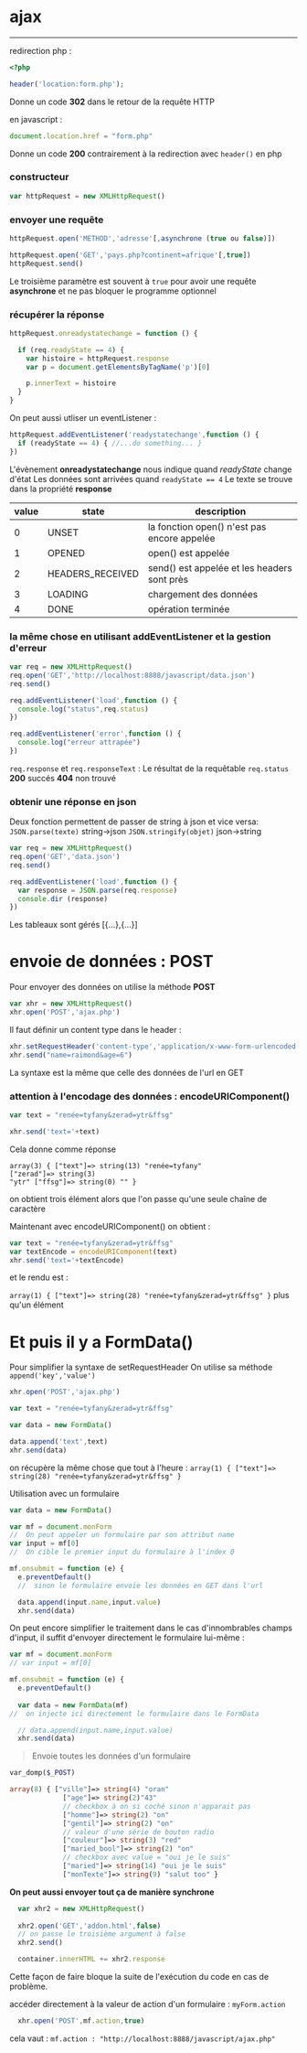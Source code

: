 # ajax
---

redirection php :

```php
<?php  

header('location:form.php');
```

Donne un code **302** dans le retour de la requête HTTP

en javascript :

```javascript
document.location.href = "form.php"
```

Donne un code **200** contrairement à la redirection avec `header()` en php

### constructeur

```javascript
var httpRequest = new XMLHttpRequest()
```

### envoyer une requête

```javascript
httpRequest.open('METHOD','adresse'[,asynchrone (true ou false)])

httpRequest.open('GET','pays.php?continent=afrique'[,true])
httpRequest.send()
```
Le troisième paramètre est souvent à `true` pour avoir une requête **asynchrone** et ne pas bloquer le programme optionnel

### récupérer la réponse

```javascript
httpRequest.onreadystatechange = function () {

  if (req.readyState == 4) {
    var histoire = httpRequest.response
    var p = document.getElementsByTagName('p')[0]

    p.innerText = histoire
  }
}
```
On peut aussi utliser un eventListener :

```javascript
httpRequest.addEventListener('readystatechange',function () {
  if (readyState == 4) { //...do something... }
})
```

L'évènement **onreadystatechange** nous indique quand *readyState* change d'état
Les données sont arrivées quand `readyState == 4`
Le texte se trouve dans la propriété **response**

value|state|description
---|---|---
0|UNSET|la fonction open() n'est pas encore appelée
1|OPENED|open() est appelée
2|HEADERS_RECEIVED|send() est appelée et les headers sont près
3|LOADING|chargement des données
4|DONE|opération terminée

### la même chose en utilisant addEventListener et la gestion d'erreur

```javascript
var req = new XMLHttpRequest()
req.open('GET','http://localhost:8888/javascript/data.json')
req.send()

req.addEventListener('load',function () {
  console.log("status",req.status)
})

req.addEventListener('error',function () {
  console.log("erreur attrapée")
})
```
`req.response` et `req.responseText` : Le résultat de la requêtable
`req.status` **200** succés **404** non trouvé

### obtenir une réponse en json

Deux fonction permettent de passer de string à json et vice versa:
`JSON.parse(texte)` string->json
`JSON.stringify(objet)` json->string

```javascript
var req = new XMLHttpRequest()
req.open('GET','data.json')
req.send()

req.addEventListener('load',function () {
  var response = JSON.parse(req.response)
  console.dir (response)
})
```
Les tableaux sont gérés [{...},{...}]

# envoie de données : POST

Pour envoyer des données on utilise la méthode **POST**

```javascript
var xhr = new XMLHttpRequest()
xhr.open('POST','ajax.php')
```

Il faut définir un content type dans le header :

```javascript
xhr.setRequestHeader('content-type','application/x-www-form-urlencoded')
xhr.send("name=raimond&age=6")
```

La syntaxe est la même que celle des données de l'url en GET

### attention à l'encodage des données : encodeURIComponent()

```javascript
var text = "renée=tyfany&zerad=ytr&ffsg"

xhr.send('text='+text)
```

Cela donne comme réponse 

`array(3) { ["text"]=> string(13) "renée=tyfany"`  
`["zerad"]=> string(3) `  
`"ytr" ["ffsg"]=> string(0) "" } `
 
  on obtient trois élément alors que l'on passe qu'une seule chaîne de caractère


Maintenant avec encodeURIComponent() on obtient :

```javascript
var text = "renée=tyfany&zerad=ytr&ffsg"
var textEncode = encodeURIComponent(text)
xhr.send('text='+textEncode)
```

et le rendu est :

`array(1) { ["text"]=> string(28) "renée=tyfany&zerad=ytr&ffsg" }` plus qu'un élément


# Et puis il y a FormData()

Pour simplifier la syntaxe de setRequestHeader
On utilise sa méthode `append('key','value')`

```javascript
xhr.open('POST','ajax.php')

var text = "renée=tyfany&zerad=ytr&ffsg"

var data = new FormData()

data.append('text',text)
xhr.send(data)
```

on récupère la même chose que tout à l'heure : `array(1) { ["text"]=> string(28) "renée=tyfany&zerad=ytr&ffsg" }`

Utilisation avec un formulaire

```javascript 
var data = new FormData()

var mf = document.monForm
//  On peut appeler un formulaire par son attribut name
var input = mf[0]
//  On cible le premier input du formulaire à l'index 0

mf.onsubmit = function (e) {
  e.preventDefault()
  //  sinon le formulaire envoie les données en GET dans l'url

  data.append(input.name,input.value)
  xhr.send(data)
```

On peut encore simplifier le traitement dans le cas d'innombrables champs d'input, il suffit d'envoyer directement le formulaire lui-même :

```javascript
var mf = document.monForm
// var input = mf[0]

mf.onsubmit = function (e) {
  e.preventDefault()
  
  var data = new FormData(mf)
//  on injecte ici directement le formulaire dans le FormData

  // data.append(input.name,input.value)
  xhr.send(data)
```

> Envoie toutes les données d'un formulaire

```php
var_domp($_POST)

array(8) { ["ville"]=> string(4) "oran" 
			 ["age"]=> string(2)"43"
			 // checkbox à on si coché sinon n'apparait pas 
			 ["homme"]=> string(2) "on" 
			 ["gentil"]=> string(2) "on"
			 // valeur d'une série de bouton radio 
			 ["couleur"]=> string(3) "red" 
			 ["maried_bool"]=> string(2) "on"
			 // checkbox avec value = "oui je le suis" 
			 ["maried"]=> string(14) "oui je le suis" 
			 ["monTexte"]=> string(9) "salut too" } 
```

**On peut aussi envoyer tout ça de manière synchrone** 

```javascript
  var xhr2 = new XMLHttpRequest()
  
  xhr2.open('GET','addon.html',false)
  // on passe le troisième argument à false
  xhr2.send()

  container.innerHTML += xhr2.response
```
Cette façon de faire bloque la suite de l'exécution du code en cas de problème.

accéder directement à la valeur de action d'un formulaire :
`myForm.action`

```javascript
  xhr.open('POST',mf.action,true)
```
cela vaut : `mf.action : "http://localhost:8888/javascript/ajax.php"`  